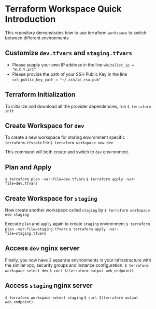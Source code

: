 # Terraform Workspace Quick Introduction
This repository demonstrates how to use terraform `workspace` to switch between different environments

## Customize `dev.tfvars` and `staging.tfvars`
* Please supply your own IP address in the line `whitelist_ip = "W.X.Y.Z/C"`
* Please provide the path of your SSH Public Key in the line `ssh_public_key_path = "~/.ssh/id_rsa.pub"`

## Terraform Initialization
To initialize and download all the provider dependencies, run
`$ terraform init`

## Create Workspace for `dev`
To create a new workspace for storing environment specific `terraform.tfstate` file
`$ terraform workspace new dev`

This command will both create and switch to `dev` environment. 

## Plan and Apply
`$ terraform plan -var-file=dev.tfvars`
`$ terraform apply -var-file=dev.tfvars`

## Create Workspace for `staging`
Now create another workspace called `staging` by
`$ terraform workspace new staging`

Execute `plan` and `apply` again to create `staging` environment
`$ terraform plan -var-file=staging.tfvars`
`$ terraform apply -var-file=staging.tfvars`

## Access `dev` nginx server
Finally, you now have 2 separate environments in your infrastructure with the similar vpc, security groups and instance configuration.
`$ terraform workspace select dev`
`$ curl $(terraform output web_endpoint)`

## Access `staging` nginx server
`$ terraform workspace select staging`
`$ curl $(terraform output web_endpoint)`
